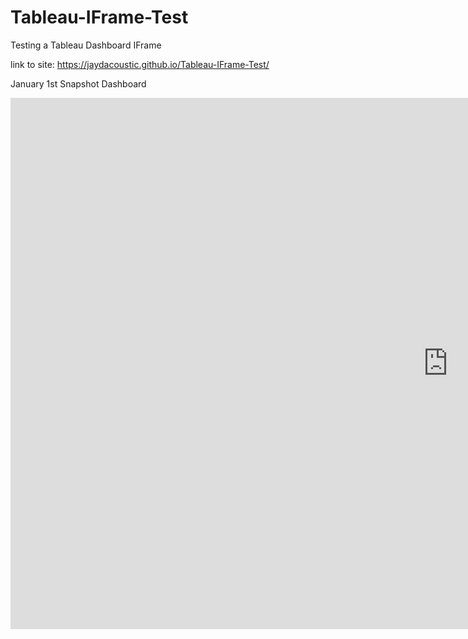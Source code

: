 # Tableau-IFrame-Test
Testing a Tableau Dashboard IFrame

link to site: https://jaydacoustic.github.io/Tableau-IFrame-Test/

January 1st Snapshot Dashboard
<iframe width="1400" height="850" seamless frameborder="0" src="https://public.tableau.com/views/MADOCJan1Snapshot/Jan1Snapshot?:embed=y&:display_count=yes&:showVizHome=no&:embed=true"></iframe>
